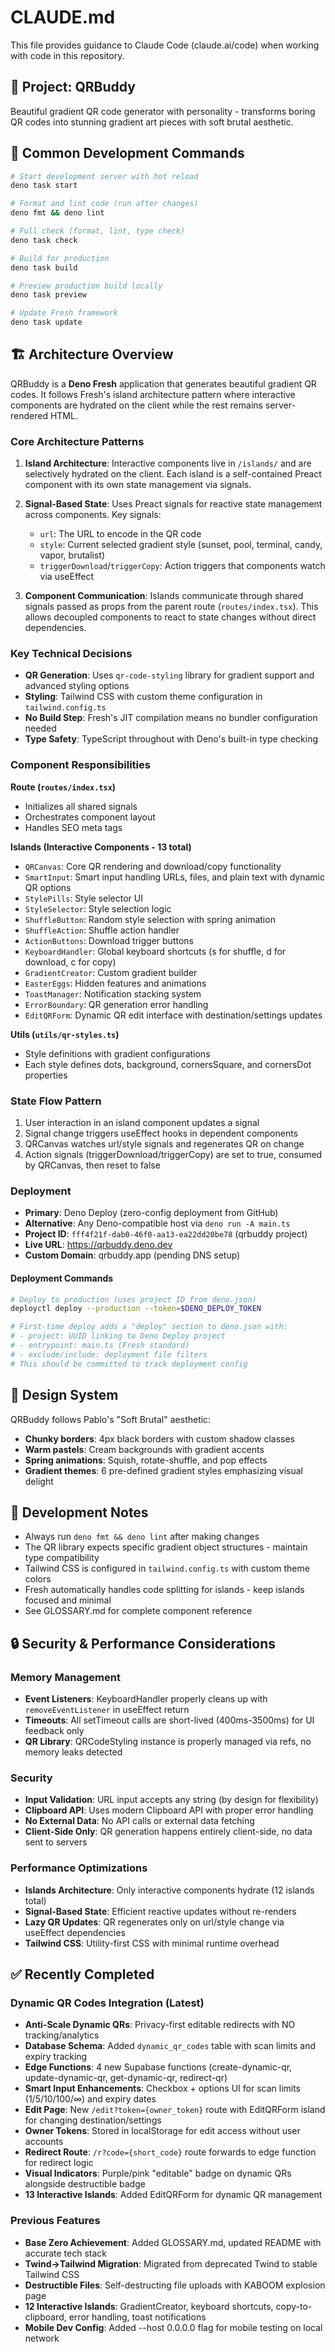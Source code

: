 # CLAUDE.md

This file provides guidance to Claude Code (claude.ai/code) when working with
code in this repository.

## 🎯 Project: QRBuddy

Beautiful gradient QR code generator with personality - transforms boring QR
codes into stunning gradient art pieces with soft brutal aesthetic.

## 🚀 Common Development Commands

```bash
# Start development server with hot reload
deno task start

# Format and lint code (run after changes)
deno fmt && deno lint

# Full check (format, lint, type check)
deno task check

# Build for production
deno task build

# Preview production build locally
deno task preview

# Update Fresh framework
deno task update
```

## 🏗 Architecture Overview

QRBuddy is a **Deno Fresh** application that generates beautiful gradient QR
codes. It follows Fresh's island architecture pattern where interactive
components are hydrated on the client while the rest remains server-rendered
HTML.

### Core Architecture Patterns

1. **Island Architecture**: Interactive components live in `/islands/` and are
   selectively hydrated on the client. Each island is a self-contained Preact
   component with its own state management via signals.

2. **Signal-Based State**: Uses Preact signals for reactive state management
   across components. Key signals:
   - `url`: The URL to encode in the QR code
   - `style`: Current selected gradient style (sunset, pool, terminal, candy,
     vapor, brutalist)
   - `triggerDownload`/`triggerCopy`: Action triggers that components watch via
     useEffect

3. **Component Communication**: Islands communicate through shared signals
   passed as props from the parent route (`routes/index.tsx`). This allows
   decoupled components to react to state changes without direct dependencies.

### Key Technical Decisions

- **QR Generation**: Uses `qr-code-styling` library for gradient support and
  advanced styling options
- **Styling**: Tailwind CSS with custom theme configuration in
  `tailwind.config.ts`
- **No Build Step**: Fresh's JIT compilation means no bundler configuration
  needed
- **Type Safety**: TypeScript throughout with Deno's built-in type checking

### Component Responsibilities

**Route (`routes/index.tsx`)**

- Initializes all shared signals
- Orchestrates component layout
- Handles SEO meta tags

**Islands (Interactive Components - 13 total)**

- `QRCanvas`: Core QR rendering and download/copy functionality
- `SmartInput`: Smart input handling URLs, files, and plain text with dynamic QR
  options
- `StylePills`: Style selector UI
- `StyleSelector`: Style selection logic
- `ShuffleButton`: Random style selection with spring animation
- `ShuffleAction`: Shuffle action handler
- `ActionButtons`: Download trigger buttons
- `KeyboardHandler`: Global keyboard shortcuts (s for shuffle, d for download, c
  for copy)
- `GradientCreator`: Custom gradient builder
- `EasterEggs`: Hidden features and animations
- `ToastManager`: Notification stacking system
- `ErrorBoundary`: QR generation error handling
- `EditQRForm`: Dynamic QR edit interface with destination/settings updates

**Utils (`utils/qr-styles.ts`)**

- Style definitions with gradient configurations
- Each style defines dots, background, cornersSquare, and cornersDot properties

### State Flow Pattern

1. User interaction in an island component updates a signal
2. Signal change triggers useEffect hooks in dependent components
3. QRCanvas watches url/style signals and regenerates QR on change
4. Action signals (triggerDownload/triggerCopy) are set to true, consumed by
   QRCanvas, then reset to false

### Deployment

- **Primary**: Deno Deploy (zero-config deployment from GitHub)
- **Alternative**: Any Deno-compatible host via `deno run -A main.ts`
- **Project ID**: `fff4f21f-dab0-46f0-aa13-ea22dd20be78` (qrbuddy project)
- **Live URL**: https://qrbuddy.deno.dev
- **Custom Domain**: qrbuddy.app (pending DNS setup)

#### Deployment Commands

```bash
# Deploy to production (uses project ID from deno.json)
deployctl deploy --production --token=$DENO_DEPLOY_TOKEN

# First-time deploy adds a "deploy" section to deno.json with:
# - project: UUID linking to Deno Deploy project
# - entrypoint: main.ts (Fresh standard)
# - exclude/include: deployment file filters
# This should be committed to track deployment config
```

## 🎨 Design System

QRBuddy follows Pablo's "Soft Brutal" aesthetic:

- **Chunky borders**: 4px black borders with custom shadow classes
- **Warm pastels**: Cream backgrounds with gradient accents
- **Spring animations**: Squish, rotate-shuffle, and pop effects
- **Gradient themes**: 6 pre-defined gradient styles emphasizing visual delight

## 📝 Development Notes

- Always run `deno fmt && deno lint` after making changes
- The QR library expects specific gradient object structures - maintain type
  compatibility
- Tailwind CSS is configured in `tailwind.config.ts` with custom theme colors
- Fresh automatically handles code splitting for islands - keep islands focused
  and minimal
- See GLOSSARY.md for complete component reference

## 🔒 Security & Performance Considerations

### Memory Management

- **Event Listeners**: KeyboardHandler properly cleans up with
  `removeEventListener` in useEffect return
- **Timeouts**: All setTimeout calls are short-lived (400ms-3500ms) for UI
  feedback only
- **QR Library**: QRCodeStyling instance is properly managed via refs, no memory
  leaks detected

### Security

- **Input Validation**: URL input accepts any string (by design for flexibility)
- **Clipboard API**: Uses modern Clipboard API with proper error handling
- **No External Data**: No API calls or external data fetching
- **Client-Side Only**: QR generation happens entirely client-side, no data sent
  to servers

### Performance Optimizations

- **Islands Architecture**: Only interactive components hydrate (12 islands
  total)
- **Signal-Based State**: Efficient reactive updates without re-renders
- **Lazy QR Updates**: QR regenerates only on url/style change via useEffect
  dependencies
- **Tailwind CSS**: Utility-first CSS with minimal runtime overhead

## ✅ Recently Completed

### Dynamic QR Codes Integration (Latest)

- **Anti-Scale Dynamic QRs**: Privacy-first editable redirects with NO
  tracking/analytics
- **Database Schema**: Added `dynamic_qr_codes` table with scan limits and
  expiry tracking
- **Edge Functions**: 4 new Supabase functions (create-dynamic-qr,
  update-dynamic-qr, get-dynamic-qr, redirect-qr)
- **Smart Input Enhancements**: Checkbox + options UI for scan limits
  (1/5/10/100/∞) and expiry dates
- **Edit Page**: New `/edit?token={owner_token}` route with EditQRForm island
  for changing destination/settings
- **Owner Tokens**: Stored in localStorage for edit access without user accounts
- **Redirect Route**: `/r?code={short_code}` route forwards to edge function for
  redirect logic
- **Visual Indicators**: Purple/pink "editable" badge on dynamic QRs alongside
  destructible badge
- **13 Interactive Islands**: Added EditQRForm for dynamic QR management

### Previous Features

- **Base Zero Achievement**: Added GLOSSARY.md, updated README with accurate
  tech stack
- **Twind→Tailwind Migration**: Migrated from deprecated Twind to stable
  Tailwind CSS
- **Destructible Files**: Self-destructing file uploads with KABOOM explosion
  page
- **12 Interactive Islands**: GradientCreator, keyboard shortcuts,
  copy-to-clipboard, error handling, toast notifications
- **Mobile Dev Config**: Added --host 0.0.0.0 flag for mobile testing on local
  network
